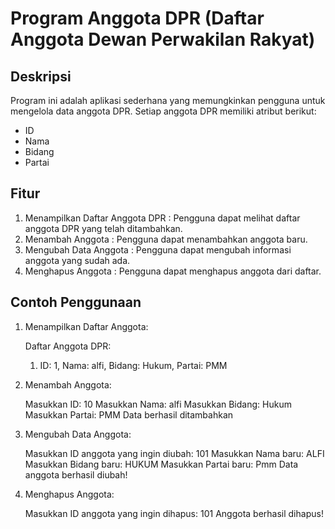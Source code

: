 # Program Anggota DPR (Daftar Anggota Dewan Perwakilan Rakyat)

## Deskripsi
Program ini adalah aplikasi sederhana yang memungkinkan pengguna untuk mengelola data anggota DPR. Setiap anggota DPR memiliki atribut berikut:
-  ID 
-  Nama 
-  Bidang 
-  Partai 

## Fitur
1.  Menampilkan Daftar Anggota DPR : Pengguna dapat melihat daftar anggota DPR yang telah ditambahkan.
2.  Menambah Anggota : Pengguna dapat menambahkan anggota baru.
3.  Mengubah Data Anggota : Pengguna dapat mengubah informasi anggota yang sudah ada.
4.  Menghapus Anggota : Pengguna dapat menghapus anggota dari daftar.


## Contoh Penggunaan
1. Menampilkan Daftar Anggota:
     
    Daftar Anggota DPR:
    1. ID: 1, Nama: alfi, Bidang: Hukum, Partai: PMM

2. Menambah Anggota:
     
    Masukkan ID: 10
    Masukkan Nama: alfi
    Masukkan Bidang: Hukum
    Masukkan Partai: PMM
    Data berhasil ditambahkan

3. Mengubah Data Anggota:
     
    Masukkan ID anggota yang ingin diubah: 101
    Masukkan Nama baru: ALFI
    Masukkan Bidang baru: HUKUM
    Masukkan Partai baru: Pmm
    Data anggota berhasil diubah!
     
4. Menghapus Anggota:
     
    Masukkan ID anggota yang ingin dihapus: 101
    Anggota berhasil dihapus!
